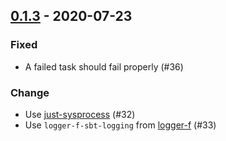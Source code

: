 ## [0.1.3](https://github.com/Kevin-Lee/sbt-docusaur/issues?utf8=%E2%9C%93&q=is%3Aissue+is%3Aclosed+milestone%3A%22milestone4%22) - 2020-07-23

### Fixed
* A failed task should fail properly (#36)

### Change
* Use [just-sysprocess](https://github.com/Kevin-Lee/just-sysprocess) (#32)
* Use `logger-f-sbt-logging` from [logger-f](https://logger-f.kevinly.dev/) (#33)

